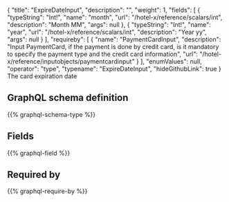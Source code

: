 {
  "title": "ExpireDateInput",
  "description": "",
  "weight": 1,
  "fields": [
    {
      "typeString": "Int!",
      "name": "month",
      "url": "/hotel-x/reference/scalars/int",
      "description": "Month MM",
      "args": null
    },
    {
      "typeString": "Int!",
      "name": "year",
      "url": "/hotel-x/reference/scalars/int",
      "description": "Year yy",
      "args": null
    }
  ],
  "requireby": [
    {
      "name": "PaymentCardInput",
      "description": "Input PaymentCard, if the payment is done by credit card, is it mandatory to specify the payment type and the credit card information",
      "url": "/hotel-x/reference/inputobjects/paymentcardinput"
    }
  ],
  "enumValues": null,
  "operator": "type",
  "typename": "ExpireDateInput",
  "hideGithubLink": true
}
The card expiration date
## GraphQL schema definition

{{% graphql-schema-type %}}

## Fields

{{% graphql-field %}}

## Required by

{{% graphql-require-by %}}
